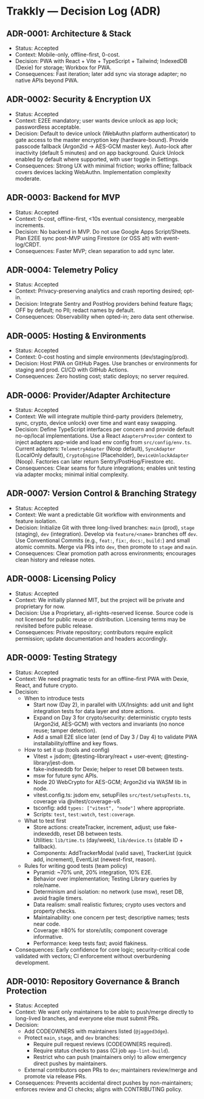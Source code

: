 # Trakkly — Decision Log (ADR)

## ADR-0001: Architecture & Stack
- Status: Accepted
- Context: Mobile-only, offline-first, 0-cost.
- Decision: PWA with React + Vite + TypeScript + Tailwind; IndexedDB (Dexie) for storage; Workbox for PWA.
- Consequences: Fast iteration; later add sync via storage adapter; no native APIs beyond PWA.

## ADR-0002: Security & Encryption UX
- Status: Accepted
- Context: E2EE mandatory; user wants device unlock as app lock; passwordless acceptable.
- Decision: Default to device unlock (WebAuthn platform authenticator) to gate access to the master encryption key (hardware-bound). Provide passcode fallback (Argon2id -> AES-GCM master key). Auto-lock after inactivity (default 5 minutes) and on app background. Quick Unlock enabled by default where supported, with user toggle in Settings.
- Consequences: Strong UX with minimal friction; works offline; fallback covers devices lacking WebAuthn. Implementation complexity moderate.

## ADR-0003: Backend for MVP
- Status: Accepted
- Context: 0-cost, offline-first, <10s eventual consistency, mergeable increments.
- Decision: No backend in MVP. Do not use Google Apps Script/Sheets. Plan E2EE sync post-MVP using Firestore (or OSS alt) with event-log/CRDT.
- Consequences: Faster MVP; clean separation to add sync later.

## ADR-0004: Telemetry Policy
- Status: Accepted
- Context: Privacy-preserving analytics and crash reporting desired; opt-in.
- Decision: Integrate Sentry and PostHog providers behind feature flags; OFF by default; no PII; redact names by default.
- Consequences: Observability when opted-in; zero data sent otherwise.

## ADR-0005: Hosting & Environments
- Status: Accepted
- Context: 0-cost hosting and simple environments (dev/staging/prod).
- Decision: Host PWA on GitHub Pages. Use branches or environments for staging and prod. CI/CD with GitHub Actions.
- Consequences: Zero hosting cost; static deploys; no server required.

## ADR-0006: Provider/Adapter Architecture
- Status: Accepted
- Context: We will integrate multiple third-party providers (telemetry, sync, crypto, device unlock) over time and want easy swapping.
- Decision: Define TypeScript interfaces per concern and provide default no-op/local implementations. Use a React `AdaptersProvider` context to inject adapters app-wide and load env config from `src/config/env.ts`. Current adapters: `TelemetryAdapter` (Noop default), `SyncAdapter` (LocalOnly default), `CryptoEngine` (Placeholder), `DeviceUnlockAdapter` (Noop). Factories can later return Sentry/PostHog/Firestore etc.
- Consequences: Clear seams for future integrations; enables unit testing via adapter mocks; minimal initial complexity.

## ADR-0007: Version Control & Branching Strategy
- Status: Accepted
- Context: We want a predictable Git workflow with environments and feature isolation.
- Decision: Initialize Git with three long-lived branches: `main` (prod), `stage` (staging), `dev` (integration). Develop via `feature/<name>` branches off `dev`. Use Conventional Commits (e.g., `feat:`, `fix:`, `docs:`, `build:`) and small atomic commits. Merge via PRs into `dev`, then promote to `stage` and `main`.
- Consequences: Clear promotion path across environments; encourages clean history and release notes.

## ADR-0008: Licensing Policy
- Status: Accepted
- Context: We initially planned MIT, but the project will be private and proprietary for now.
- Decision: Use a Proprietary, all-rights-reserved license. Source code is not licensed for public reuse or distribution. Licensing terms may be revisited before public release.
- Consequences: Private repository; contributors require explicit permission; update documentation and headers accordingly.

## ADR-0009: Testing Strategy
- Status: Accepted
- Context: We need pragmatic tests for an offline-first PWA with Dexie, React, and future crypto.
- Decision:
  - When to introduce tests
    - Start now (Day 2), in parallel with UX/Insights: add unit and light integration tests for data layer and store actions.
    - Expand on Day 3 for crypto/security: deterministic crypto tests (Argon2id, AES-GCM) with vectors and invariants (no nonce reuse; tamper detection).
    - Add a small E2E slice later (end of Day 3 / Day 4) to validate PWA installability/offline and key flows.
  - How to set it up (tools and config)
    - Vitest + jsdom; @testing-library/react + user-event; @testing-library/jest-dom.
    - fake-indexeddb for Dexie; helper to reset DB between tests.
    - msw for future sync APIs.
    - Node 20 WebCrypto for AES-GCM; Argon2id via WASM lib in node.
    - vitest.config.ts: jsdom env, setupFiles `src/test/setupTests.ts`, coverage via @vitest/coverage-v8.
    - tsconfig: add `types: ["vitest", "node"]` where appropriate.
    - Scripts: `test`, `test:watch`, `test:coverage`.
  - What to test first
    - Store actions: createTracker, increment, adjust; use fake-indexeddb, reset DB between tests.
    - Utilities: `lib/time.ts` (day/week), `lib/device.ts` (stable ID + fallback).
    - Components: AddTrackerModal (valid save), TrackerList (quick add, increment), EventList (newest-first, reason).
  - Rules for writing good tests (team policy)
    - Pyramid: ~70% unit, 20% integration, 10% E2E.
    - Behavior over implementation; Testing Library queries by role/name.
    - Determinism and isolation: no network (use msw), reset DB, avoid fragile timers.
    - Data realism: small realistic fixtures; crypto uses vectors and property checks.
    - Maintainability: one concern per test; descriptive names; tests near code.
    - Coverage: ≥80% for store/utils; component coverage informative.
    - Performance: keep tests fast; avoid flakiness.
- Consequences: Early confidence for core logic; security-critical code validated with vectors; CI enforcement without overburdening development.

## ADR-0010: Repository Governance & Branch Protection
- Status: Accepted
- Context: We want only maintainers to be able to push/merge directly to long-lived branches, and everyone else must submit PRs.
- Decision:
  - Add CODEOWNERS with maintainers listed (`@jagged3dge`).
  - Protect `main`, `stage`, and `dev` branches:
    - Require pull request reviews (CODEOWNERS required).
    - Require status checks to pass (CI job `app-lint-build`).
    - Restrict who can push (maintainers only) to allow emergency direct pushes by maintainers.
  - External contributors open PRs to `dev`; maintainers review/merge and promote via release PRs.
- Consequences: Prevents accidental direct pushes by non-maintainers; enforces review and CI checks; aligns with CONTRIBUTING policy.
